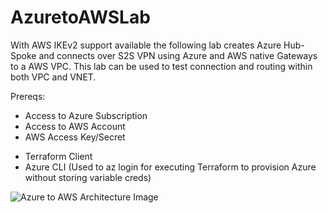 # AzuretoAWSLab
With AWS IKEv2 support available the following lab creates Azure Hub-Spoke and connects over S2S VPN using Azure and AWS native Gateways to a AWS VPC. This lab can be used to test connection and routing within both VPC and VNET.

Prereqs:
* Access to Azure Subscription
* Access to AWS Account
* AWS Access Key/Secret
- Terraform Client
- Azure CLI (Used to az login for executing Terraform to provision Azure without storing variable creds)

![Azure to AWS Architecture Image](https://github.com/swiftsolves-msft/AzuretoAWSLab/blob/master/images/Azure2AWS.png "Azure to AWS Architecture Image")
